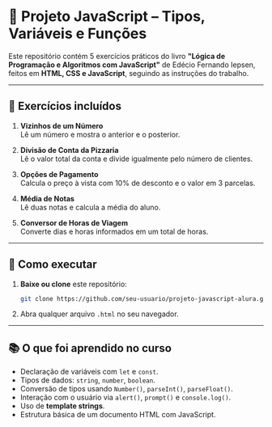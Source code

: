 # 📘 Projeto JavaScript – Tipos, Variáveis e Funções

Este repositório contém 5 exercícios práticos do livro **"Lógica de Programação e Algoritmos com JavaScript"** de Edécio Fernando Iepsen, feitos em **HTML, CSS e JavaScript**, seguindo as instruções do trabalho.

---

## 📂 Exercícios incluídos

1. **Vizinhos de um Número**  
   Lê um número e mostra o anterior e o posterior.
   
2. **Divisão de Conta da Pizzaria**  
   Lê o valor total da conta e divide igualmente pelo número de clientes.
   
3. **Opções de Pagamento**  
   Calcula o preço à vista com 10% de desconto e o valor em 3 parcelas.
   
4. **Média de Notas**  
   Lê duas notas e calcula a média do aluno.
   
5. **Conversor de Horas de Viagem**  
   Converte dias e horas informados em um total de horas.

---

## 🚀 Como executar

1. **Baixe ou clone** este repositório:
   ```bash
   git clone https://github.com/seu-usuario/projeto-javascript-alura.git
   ```

2. Abra qualquer arquivo `.html` no seu navegador.

---

## 📚 O que foi aprendido no curso

- Declaração de variáveis com `let` e `const`.
- Tipos de dados: `string`, `number`, `boolean`.
- Conversão de tipos usando `Number()`, `parseInt()`, `parseFloat()`.
- Interação com o usuário via `alert()`, `prompt()` e `console.log()`.
- Uso de **template strings**.
- Estrutura básica de um documento HTML com JavaScript.
